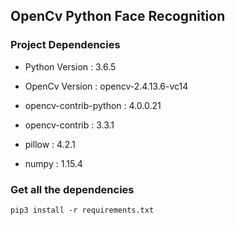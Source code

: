 ## OpenCv Python Face Recognition ##

### Project Dependencies ###

- Python Version : 3.6.5

- OpenCv Version : opencv-2.4.13.6-vc14

- opencv-contrib-python : 4.0.0.21

- opencv-contrib : 3.3.1

- pillow : 4.2.1

- numpy : 1.15.4

### Get all the dependencies ###

```pip3 install -r requirements.txt```